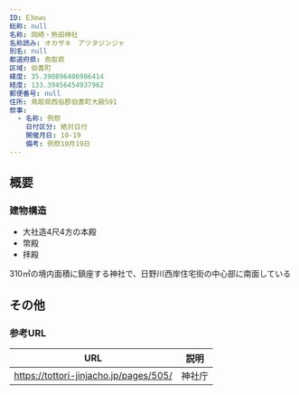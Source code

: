 ```yaml
---
ID: E3ewu
総称: null
名称: 岡崎・熱田神社
名称読み: オカザキ　アツタジンジャ
別名: null
都道府県: 鳥取県
区域: 伯耆町
緯度: 35.390896406986414
経度: 133.39456454937962
郵便番号: null
住所: 鳥取県西伯郡伯耆町大殿591
祭事:
  - 名称: 例祭
    日付区分: 絶対日付
    開催月日: 10-19
    備考: 例祭10月19日
---
```


## 概要

### 建物構造

- 大社造4尺4方の本殿
- 幣殿
- 拝殿

310㎡の境内面積に鎮座する神社で、日野川西岸住宅街の中心部に南面している

## その他

### 参考URL

| URL                                    | 説明   |
| -------------------------------------- | ------ |
| https://tottori-jinjacho.jp/pages/505/ | 神社庁 |
